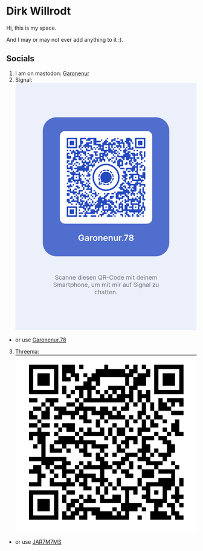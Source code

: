 # Dirk Willrodt

Hi, this is my space.

And I may or may not ever add anything to it :).

## Socials

1. I am on mastodon: [Garonenur](https://rollenspiel.social/@Garonenur)
1. Signal: <img src="./images/signal-username-qr-code.png" alt="QR-code for my signal account" width="512">
  - or use [Garonenur.78](https://signal.me/#eu/xrD5gDFDiS4uPrRY8vc5sbTTHn5D7Rk5ce6rjMlvF9gh_XYmJjhHVJwueWUJgzok)
3. Threema: <img alt="QR-code for my Threema account" src="./images/Threema.png" width="512">
  - or use [JAR7M7MS](https://threema.id/JAR7M7MS)
